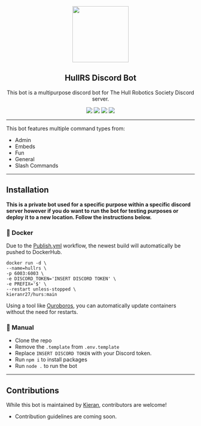 <div align="center">

<img src="https://cdn.discordapp.com/avatars/981931735400988702/cc5e6e40c52bb7de459156fd162c9d7a.webp" width="150" height="150">

## HullRS Discord Bot

This bot is a multipurpose discord bot for The Hull Robotics Society Discord server.

<img src="https://img.shields.io/github/workflow/status/hullcss/hullcss-discord-bot/Publish%20Docker%20image?style=for-the-badge">
<img src="https://img.shields.io/badge/Discord.JS-13.10.2-blue?style=for-the-badge&logo=DISCORD" />
<img src="https://img.shields.io/badge/Node%20Version-16.16.0-brightgreen?style=for-the-badge&logo=Node.js">
<img src="https://img.shields.io/badge/License-MIT-brightgreen?style=for-the-badge">
</div align="center">

---

This bot features multiple command types from:

- Admin
- Embeds
- Fun
- General
- Slash Commands

---

## Installation

**This is a private bot used for a specific purpose within a specific discord server however if you do want to run the bot for testing purposes or deploy it to a new location. Follow the instructions below.**

### 🐋 Docker

Due to the [Publish.yml](.github/workflows/publish.yml) workflow, the newest build will automatically be pushed to DockerHub.

```docker
docker run -d \
--name=hullrs \
-p 6003:6003 \
-e DISCORD_TOKEN='INSERT DISCORD TOKEN' \
-e PREFIX='$' \
--restart unless-stopped \
kieranr27/hurs:main
```

Using a tool like [Ouroboros](https://github.com/pyouroboros/ouroboros), you can automatically update containers without the need for restarts.

### 👷 Manual

- Clone the repo
- Remove the `.template` from `.env.template`
- Replace `INSERT DISCORD TOKEN` with your Discord token.
- Run `npm i` to install packages
- Run `node .` to run the bot

---

## Contributions

While this bot is maintained by [Kieran](https://github.com/KieranRobson), contributors are welcome!

- Contribution guidelines are coming soon.
